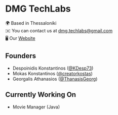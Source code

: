 # DMG TechLabs

🌍 Based in Thessaloniki <br>
✉️ You can contact us at [dmg.techlabs@gmail.com](mailto:dmg.techlabs@gmail.com) <br>
🖥️ Our [Website](http://localhost:80/)

## Founders

* Despoinidis Konstantinos ([@KDesp73](https://github.com/KDesp73))
* Mokas Konstantinos ([@creatorkostas](https://github.com/creatorkostas))
* Georgalis Athanasios ([@ThanasisGeorg](https://github.com/ThanasisGeorg))

## Currently Working On

* Movie Manager (Java)
